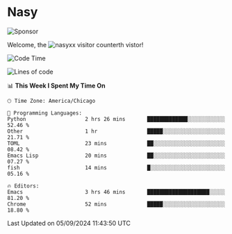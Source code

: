 # Nasy

<!--
<p align="center">
<img height="200" src="https://github-readme-stats.vercel.app/api?username=nasyxx&count_private=true&show_icons=true&theme=dracula&include_all_commits=true"/>
<img height="200" src="https://github-readme-stats.vercel.app/api/top-langs/?username=nasyxx&theme=dracula&hide=html,jupyter+notebook&count_private=true&show_icons=true"/>
</p>

  
----------------
-->

![Sponsor](https://img.shields.io/static/v1.svg?label=Sponsor&message=%E2%9D%A4&logo=GitHub&style=flat&color=pink)
 
Welcome, the ![nasyxx visitor counter](https://count.getloli.com/get/@nasyxx?theme=rule34)th vistor!
 
<!--START_SECTION:waka-->
![Code Time](http://img.shields.io/badge/Code%20Time-4%2C617%20hrs%2013%20mins-blue)

![Lines of code](https://img.shields.io/badge/From%20Hello%20World%20I%27ve%20Written-6.4%20million%20lines%20of%20code-blue)

📊 **This Week I Spent My Time On** 

```text
🕑︎ Time Zone: America/Chicago

💬 Programming Languages: 
Python                   2 hrs 26 mins       █████████████░░░░░░░░░░░░   52.46 % 
Other                    1 hr                █████░░░░░░░░░░░░░░░░░░░░   21.71 % 
TOML                     23 mins             ██░░░░░░░░░░░░░░░░░░░░░░░   08.42 % 
Emacs Lisp               20 mins             ██░░░░░░░░░░░░░░░░░░░░░░░   07.27 % 
fish                     14 mins             █░░░░░░░░░░░░░░░░░░░░░░░░   05.16 % 

🔥 Editors: 
Emacs                    3 hrs 46 mins       ████████████████████░░░░░   81.20 % 
Chrome                   52 mins             █████░░░░░░░░░░░░░░░░░░░░   18.80 % 
```


 Last Updated on 05/09/2024 11:43:50 UTC
<!--END_SECTION:waka-->

<!-- ![visitors](https://visitor-badge.laobi.icu/badge?page_id=nasyxx.nasyxx) -->

